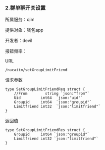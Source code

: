 ### **2.群单聊开关设置**

所属服务：qim

提供对象：钱包app

开发者：devil

报错频率：

URL

```
/nacaiim/setGroupLimitFriend
```

请求参数

    type SetGroupLimitFriendReq struct {
    	//From        string `json:"from"`
    	Uid         int64  `json:"uid"`
    	Groupid     int64  `json:"groupid"`
    	Limitfriend int32  `json:"limitfriend"`
    }

返回值

    type SetGroupLimitFriendRes struct {
    	Groupid     int64 `json:"groupid"`
    	Limitfriend int32 `json:"limitfriend"`
    }



